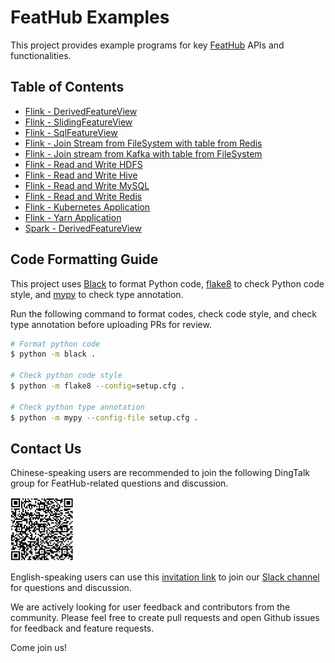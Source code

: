 # FeatHub Examples

This project provides example programs for key
[FeatHub](https://github.com/alibaba/feathub) APIs and functionalities.

## Table of Contents

- [Flink - DerivedFeatureView](flink-derived-feature-view)
- [Flink - SlidingFeatureView](flink-sliding-feature-view)
- [Flink - SqlFeatureView](flink-sql-feature-view)
- [Flink - Join Stream from FileSystem with table from Redis](flink-filesystem-join-redis)
- [Flink - Join stream from Kafka with table from FileSystem](flink-kafka-join-filesystem)
- [Flink - Read and Write HDFS](flink-read-write-hdfs)
- [Flink - Read and Write Hive](flink-read-write-hive)
- [Flink - Read and Write MySQL](flink-read-write-mysql)
- [Flink - Read and Write Redis](flink-read-write-redis)
- [Flink - Kubernetes Application](flink-kubernetes-application)
- [Flink - Yarn Application](flink-yarn-application)
- [Spark - DerivedFeatureView](spark-derived-feature-view)


## Code Formatting Guide

This project uses [Black](https://black.readthedocs.io/en/stable/index.html) to
format Python code, [flake8](https://flake8.pycqa.org/en/latest/) to check
Python code style, and [mypy](https://mypy.readthedocs.io/en/stable/) to check
type annotation.

Run the following command to format codes, check code style, and check type annotation 
before uploading PRs for review.

```bash
# Format python code
$ python -m black .

# Check python code style
$ python -m flake8 --config=setup.cfg .

# Check python type annotation
$ python -m mypy --config-file setup.cfg .
```

## Contact Us

Chinese-speaking users are recommended to join the following DingTalk group for
FeatHub-related questions and discussion.

<img src="figures/dingtalk.png" width="20%" height="auto">

English-speaking users can use this [invitation
link](https://join.slack.com/t/feathubworkspace/shared_invite/zt-1ik9wk0xe-MoMEotpCEYvRRc3ulpvg2Q)
to join our [Slack channel](https://feathub.slack.com/) for questions and
discussion.

We are actively looking for user feedback and contributors from the community.
Please feel free to create pull requests and open Github issues for feedback and
feature requests.

Come join us!

